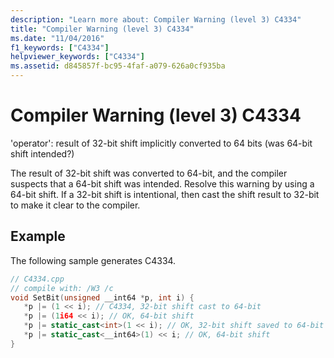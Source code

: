 ```yaml
---
description: "Learn more about: Compiler Warning (level 3) C4334"
title: "Compiler Warning (level 3) C4334"
ms.date: "11/04/2016"
f1_keywords: ["C4334"]
helpviewer_keywords: ["C4334"]
ms.assetid: d845857f-bc95-4faf-a079-626a0cf935ba
---
```

# Compiler Warning (level 3) C4334

'operator': result of 32-bit shift implicitly converted to 64 bits (was 64-bit shift intended?)

The result of 32-bit shift was converted to 64-bit, and the compiler suspects that a 64-bit shift was intended. Resolve this warning by using a 64-bit shift. If a 32-bit shift is intentional, then cast the shift result to 32-bit to make it clear to the compiler.

## Example

The following sample generates C4334.

```cpp
// C4334.cpp
// compile with: /W3 /c
void SetBit(unsigned __int64 *p, int i) {
   *p |= (1 << i); // C4334, 32-bit shift cast to 64-bit
   *p |= (1i64 << i); // OK, 64-bit shift
   *p |= static_cast<int>(1 << i); // OK, 32-bit shift saved to 64-bit result
   *p |= static_cast<__int64>(1) << i; // OK, 64-bit shift
}
```
